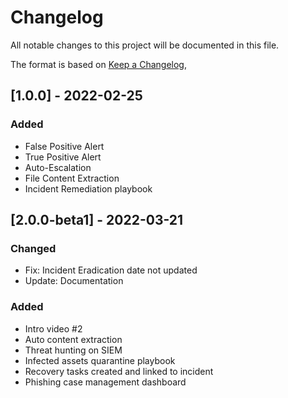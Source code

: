 # Changelog

All notable changes to this project will be documented in this file.

The format is based on [Keep a Changelog](https://keepachangelog.com/en/1.0.0/),

## [1.0.0] - 2022-02-25
### Added
- False Positive Alert
- True Positive Alert
- Auto-Escalation
- File Content Extraction
- Incident Remediation playbook

## [2.0.0-beta1] - 2022-03-21
### Changed
- Fix: Incident Eradication date not updated
- Update: Documentation

### Added
- Intro video #2
- Auto content extraction
- Threat hunting on SIEM
- Infected assets quarantine playbook
- Recovery tasks created and linked to incident
- Phishing case management dashboard